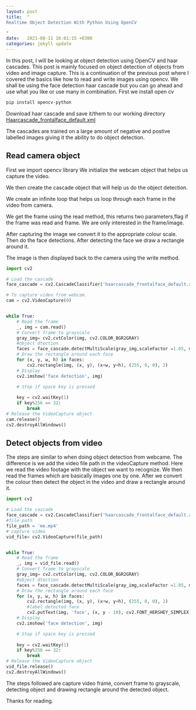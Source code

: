 ```yaml
---
layout: post
title:  "
Realtime Object Detection With Python Using OpenCV

"
date:   2021-08-11 16:01:15 +0300
categories: jekyll update
---
```

In this post, I will be looking at object detection using OpenCV and haar cascades. This post is mainly focused on object detection of objects from video and image capture. This is a continuation of the previous post where I covered the basics like how to read and write images using opencv.  We shall be using the face detection haar cascade but you can go ahead and use what you like or use many in combination. 
First we install open cv 
```python
pip install opencv-python
```

Download haar cascade and save it/them to our working directory 
[Haarcascade_frontalface_default.xml ](https://github.com/opencv/opencv/blob/master/data/haarcascades/haarcascade_frontalface_default.xml)

The cascades are trained on a large amount of negative and postive labelled images giving it the ability to do object detection. 

## Read camera object 

First we import opencv library
We initialize the webcam object that helps us capture the video.

We then create the cascade object that will help us do the object detection. 

We create an infinite loop that helps us loop through each frame in the video from camera.

We get the frame using the read method, this returns two parameters,flag if the frame was read and frame. We are only interested in the frame/image.

After capturing the image we convert it to the appropriate colour scale. Then do the face detections. After detecting the face we draw a rectangle around it.

The image is then displayed back to the camera using the write method.

```python 
import cv2

# Load the cascade
face_cascade = cv2.CascadeClassifier('haarcascade_frontalface_default.xml')

# To capture video from webcam. 
cam = cv2.VideoCapture(0)


while True:
    # Read the frame
    _, img = cam.read()
    # Convert frame to grayscale
    gray_img= cv2.cvtColor(img, cv2.COLOR_BGR2GRAY)
    #object dtection
    faces = face_cascade.detectMultiScale(gray_img,scaleFactor =1.05, minNeighbors =5)
    # Draw the rectangle around each face
    for (x, y, w, h) in faces:
        cv2.rectangle(img, (x, y), (x+w, y+h), (255, 0, 0), 2)
    # Display
    cv2.imshow('face detection', img)

    # Stop if space key is pressed
    
    key = cv2.waitKey(1)
    if key%256 == 32:
        break
# Release the VideoCapture object
cam.release()
cv2.destroyAllWindows()
```
## Detect objects from video 
The steps are similar to when doing object detection from webcame. The difference is we add the video file path in the videoCapture method. Here we read the video footage with the object we want to recognize. We then read the frames which are basically images one by one.  After we convert the colour then detect the object in the video and draw a rectangle around it.
```python 
import cv2

# Load the cascade
face_cascade = cv2.CascadeClassifier('haarcascade_frontalface_default.xml')
#file path
file_path = 'me.mp4'
# capture video 
vid_file= cv2.VideoCapture(file_path)


while True:
    # Read the frame
    _, img = vid_file.read()
    # Convert frame to grayscale
    gray_img= cv2.cvtColor(img, cv2.COLOR_BGR2GRAY)
    #object dtection
    faces = face_cascade.detectMultiScale(gray_img,scaleFactor =1.05, minNeighbors =5)
    # Draw the rectangle around each face
    for (x, y, w, h) in faces:
        cv2.rectangle(img, (x, y), (x+w, y+h), (255, 0, 0), 2)
        #label detected face
        cv2.putText(img, 'face', (x, y - 10), cv2.FONT_HERSHEY_SIMPLEX, 0.7, (0, 0, 255), 2)
    # Display
    cv2.imshow('face detection', img)

    # Stop if space key is pressed
    
    key = cv2.waitKey(1)
    if key%256 == 32:
        break
# Release the VideoCapture object
vid_file.release()
cv2.destroyAllWindows()
``` 
The steps followed are capture video frame, convert frame to grayscale, detecting object and drawing rectangle around the detected object.

Thanks for reading.



